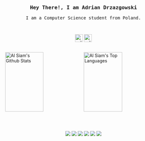 

<br>
<h3 align="center">
  <samp>
    Hey There!, I am Adrian Drzazgowski
  </samp>
</h3>

<p align="center">
  <samp>
    I am a Computer Science student from Poland.
  </samp>
</p>
<br>

<p align="center"> 
  <a href="https://www.linkedin.com/in/adrian-drzazgowski/" target="_blank"><img src="https://img.shields.io/badge/LinkedIn-0077B5?style=for-the-badge&logo=linkedin&logoColor=white" alt="adriandrzazgowski" height="25px"/></a>
  <a href="https://stackoverflow.com/users/19413267/mlodyadi" target="_blank"><img src="https://img.shields.io/badge/Stack_Overflow-FE7A16?style=for-the-badge&logo=stack-overflow&logoColor=white" alt="adriandrzazgowski" height="25px"/></a>
</p>

<h2></h2>

<a><a href="https://github.com/iamdrzazgowski"><img alt="Al Siam's Github Stats" src="https://denvercoder1-github-readme-stats.vercel.app/api?username=iamdrzazgowski&show_icons=true&count_private=true&theme=react&border_color=FFFFFF&hide_border=true&bg_color=0D1117&title_color=FFFFFF&text_color=9f9f9f&icon_color=79ff97" height="192px" width="49.5%"/></a>
<a href="https://github.com/iamdrzazgowski"><img alt="Al Siam's Top Languages" src="https://denvercoder1-github-readme-stats.vercel.app/api/top-langs/?username=iamdrzazgowski&langs_count=8&layout=compact&count_private=false&theme=react&border_color=7F3FBF&bg_color=0D1117&hide_border=true&title_color=FFFFFF&icon_color=F8D866&text_color=9f9f9f&hide=java,c" height="192px" width="49.5%"/></a>
<h2></h2>
<br>


<p align="center">
  <img src="https://img.shields.io/badge/HTML5-000?style=for-the-badge&logo=HTML5" />
  <img src="https://img.shields.io/badge/CSS3-000?style=for-the-badge&logo=CSS3&logoColor=%231572B6" />
  <img src="https://img.shields.io/badge/JavaScript-000?style=for-the-badge&logo=javascript" />
  <img src="https://img.shields.io/badge/Python-000?style=for-the-badge&logo=python" />
  <img src="https://img.shields.io/badge/C%2B%2B-000?style=for-the-badge&logo=c%2B%2B&logoColor=%2300599C" />
  <img src="https://img.shields.io/badge/Rust-000?style=for-the-badge&logo=rust" />
  <!--<img src="https://img.shields.io/badge/Github-000?style=for-the-badge&logo=github" />-->
  <!--<img src="https://img.shields.io/badge/Git-000?style=for-the-badge&logo=git" />-->
  <!--<img src="https://img.shields.io/badge/vscode-000?style=for-the-badge&logo=visualstudiocode&logoColor=%232AAFF2" />-->
</p>

<!--
![Static Badge](https://img.shields.io/badge/HTML5-000?style=for-the-badge&logo=HTML5)
![Static Badge](https://img.shields.io/badge/CSS3-000?style=for-the-badge&logo=CSS3&logoColor=%231572B6)
![Static Badge](https://img.shields.io/badge/JavaScript-000?style=for-the-badge&logo=javascript)
![Static Badge](https://img.shields.io/badge/Python-000?style=for-the-badge&logo=python)
![Static Badge](https://img.shields.io/badge/C%2B%2B-000?style=for-the-badge&logo=c%2B%2B&logoColor=%2300599C)
![Static Badge](https://img.shields.io/badge/Rust-000?style=for-the-badge&logo=rust)
![Static Badge](https://img.shields.io/badge/Github-000?style=for-the-badge&logo=github)
![Static Badge](https://img.shields.io/badge/Git-000?style=for-the-badge&logo=git)
-->

<!--
**iamdrzazgowski/iamdrzazgowski** is a ✨ _special_ ✨ repository because its `README.md` (this file) appears on your GitHub profile.
Here are some ideas to get you started:

- 🔭 I’m currently working on ...
- 🌱 I’m currently learning ...
- 👯 I’m looking to collaborate on ...
- 🤔 I’m looking for help with ...
- 💬 Ask me about ...
- 📫 How to reach me: ...
- 😄 Pronouns: ...
- ⚡ Fun fact: ...
-->

